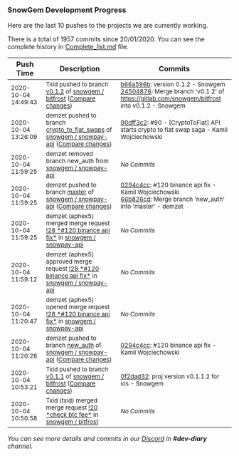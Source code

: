 
### SnowGem Development Progress

Here are the last 10 pushes to the projects we are currently working.

There is a total of 1957 commits since 20/01/2020. You can see the complete history in
 [Complete_list.md](Complete_list.md) file.

| Push Time | Description | Commits |
| --- | --- | --- |
| <sub>2020-10-04 14:49:43</sub> | <sub>Txid pushed to branch [v0\.1\.2](https://gitlab.com/snowgem/bitfrost/commits/v0.1.2) of [snowgem / bitfrost](https://gitlab.com/snowgem/bitfrost) ([Compare changes](https://gitlab.com/snowgem/bitfrost/compare/d74b13a7aa414ce294107add613118c40b6ac152...24504876d6a0d7793b09c5e36711b0e5bb343189))</sub> | <sub>[b66a596b](https://gitlab.com/snowgem/bitfrost/-/commit/b66a596b22265355a6dfeba2d68081b8ac6ff761): version 0.1.2 - Snowgem<br>[24504876](https://gitlab.com/snowgem/bitfrost/-/commit/24504876d6a0d7793b09c5e36711b0e5bb343189): Merge branch 'v0.1.2' of https://gitlab.com/snowgem/bitfrost into v0.1.2 - Snowgem</sub> |
| <sub>2020-10-04 13:26:09</sub> | <sub>demzet pushed to branch [crypto\_to\_fiat\_swaps](https://gitlab.com/snowgem/snowpay-api/commits/crypto_to_fiat_swaps) of [snowgem / snowpay\-api](https://gitlab.com/snowgem/snowpay-api) ([Compare changes](https://gitlab.com/snowgem/snowpay-api/compare/cea5c188cdb577b6937cacda8263edc485e9e06a...90dff3c2234a50755b4010e75d116a9a6ce1d133))</sub> | <sub>[90dff3c2](https://gitlab.com/snowgem/snowpay-api/-/commit/90dff3c2234a50755b4010e75d116a9a6ce1d133): #90 - [CryptoToFiat] API starts crypto to fiat swap saga - Kamil Wojciechowski</sub> |
| <sub>2020-10-04 11:59:25</sub> | <sub>demzet removed branch new_auth from [snowgem / snowpay\-api](https://gitlab.com/snowgem/snowpay-api)</sub> | <sub>_No Commits_</sub> |
| <sub>2020-10-04 11:59:25</sub> | <sub>demzet pushed to branch [master](https://gitlab.com/snowgem/snowpay-api/commits/master) of [snowgem / snowpay\-api](https://gitlab.com/snowgem/snowpay-api) ([Compare changes](https://gitlab.com/snowgem/snowpay-api/compare/4229a7936a7defed9086714bcbd8dbd8762091a5...66b826cd63ef509b5bd1ec9c6c4515bcbf2c947d))</sub> | <sub>[0294c4cc](https://gitlab.com/snowgem/snowpay-api/-/commit/0294c4cc959ac06eeb9f62514718e22539b448ea): #120 binance api fix - Kamil Wojciechowski<br>[66b826cd](https://gitlab.com/snowgem/snowpay-api/-/commit/66b826cd63ef509b5bd1ec9c6c4515bcbf2c947d): Merge branch 'new_auth' into 'master' - demzet</sub> |
| <sub>2020-10-04 11:59:25</sub> | <sub>demzet (aphex5) merged merge request [\!28 \*\#120 binance api fix\*](https://gitlab.com/snowgem/snowpay-api/-/merge_requests/28) in [snowgem / snowpay\-api](https://gitlab.com/snowgem/snowpay-api)</sub> | <sub>_No Commits_</sub> |
| <sub>2020-10-04 11:59:12</sub> | <sub>demzet (aphex5) approved merge request [\!28 \*\#120 binance api fix\*](https://gitlab.com/snowgem/snowpay-api/-/merge_requests/28) in [snowgem / snowpay\-api](https://gitlab.com/snowgem/snowpay-api)</sub> | <sub>_No Commits_</sub> |
| <sub>2020-10-04 11:20:47</sub> | <sub>demzet (aphex5) opened merge request [\!28 \*\#120 binance api fix\*](https://gitlab.com/snowgem/snowpay-api/-/merge_requests/28) in [snowgem / snowpay\-api](https://gitlab.com/snowgem/snowpay-api)</sub> | <sub>_No Commits_</sub> |
| <sub>2020-10-04 11:20:28</sub> | <sub>demzet pushed to branch [new\_auth](https://gitlab.com/snowgem/snowpay-api/commits/new_auth) of [snowgem / snowpay\-api](https://gitlab.com/snowgem/snowpay-api) ([Compare changes](https://gitlab.com/snowgem/snowpay-api/compare/c9bc139d910a1eb22b33790ef62a2758e687103a...0294c4cc959ac06eeb9f62514718e22539b448ea))</sub> | <sub>[0294c4cc](https://gitlab.com/snowgem/snowpay-api/-/commit/0294c4cc959ac06eeb9f62514718e22539b448ea): #120 binance api fix - Kamil Wojciechowski</sub> |
| <sub>2020-10-04 10:53:21</sub> | <sub>Txid pushed to branch [v0\.1\.1](https://gitlab.com/snowgem/bitfrost/commits/v0.1.1) of [snowgem / bitfrost](https://gitlab.com/snowgem/bitfrost) ([Compare changes](https://gitlab.com/snowgem/bitfrost/compare/931a3a1183b1083de0be7facea72df1624af266e...0f2dad326a3941934b31e1f71c8c6bd5c7c53bd7))</sub> | <sub>[0f2dad32](https://gitlab.com/snowgem/bitfrost/-/commit/0f2dad326a3941934b31e1f71c8c6bd5c7c53bd7): proj version v0.1.1.2 for ios - Snowgem</sub> |
| <sub>2020-10-04 10:50:58</sub> | <sub>Txid (txid) merged merge request [\!20 \*check btc fee\*](https://gitlab.com/snowgem/bitfrost/-/merge_requests/20) in [snowgem / bitfrost](https://gitlab.com/snowgem/bitfrost)</sub> | <sub>_No Commits_</sub> |

_You can see more details and commits in our [Discord](https://discord.gg/zumGnbg) in **#dev-diary** channel._
